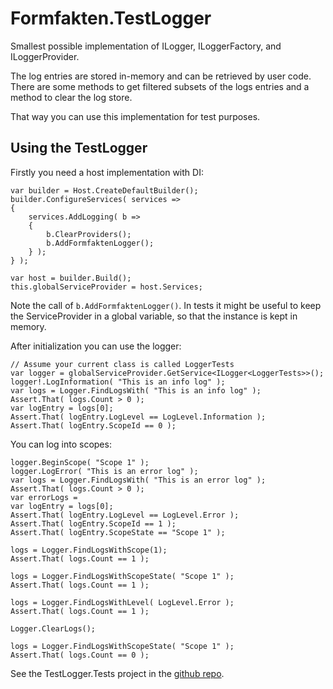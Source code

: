 # Formfakten.TestLogger

Smallest possible implementation of ILogger, ILoggerFactory, and ILoggerProvider.

The log entries are stored in-memory and can be retrieved by user code. There are some methods to get filtered subsets of the logs entries and a method to clear the log store.

That way you can use this implementation for test purposes.

## Using the TestLogger

Firstly you need a host implementation with DI:

```
var builder = Host.CreateDefaultBuilder();
builder.ConfigureServices( services =>
{
	services.AddLogging( b =>
	{
		b.ClearProviders();
		b.AddFormfaktenLogger();
	} );
} );

var host = builder.Build();
this.globalServiceProvider = host.Services;
```

Note the call of `b.AddFormfaktenLogger()`. In tests it might be useful to keep the ServiceProvider in a global variable, so that the instance is kept in memory.

After initialization you can use the logger:

```
// Assume your current class is called LoggerTests
var logger = globalServiceProvider.GetService<ILogger<LoggerTests>>();
logger!.LogInformation( "This is an info log" );
var logs = Logger.FindLogsWith( "This is an info log" );
Assert.That( logs.Count > 0 );
var logEntry = logs[0];
Assert.That( logEntry.LogLevel == LogLevel.Information );
Assert.That( logEntry.ScopeId == 0 );
```

You can log into scopes:

```
logger.BeginScope( "Scope 1" );
logger.LogError( "This is an error log" );
var logs = Logger.FindLogsWith( "This is an error log" );
Assert.That( logs.Count > 0 );
var errorLogs = 
var logEntry = logs[0];
Assert.That( logEntry.LogLevel == LogLevel.Error );
Assert.That( logEntry.ScopeId == 1 );
Assert.That( logEntry.ScopeState == "Scope 1" );

logs = Logger.FindLogsWithScope(1);
Assert.That( logs.Count == 1 );

logs = Logger.FindLogsWithScopeState( "Scope 1" );
Assert.That( logs.Count == 1 );

logs = Logger.FindLogsWithLevel( LogLevel.Error );
Assert.That( logs.Count == 1 );

Logger.ClearLogs();

logs = Logger.FindLogsWithScopeState( "Scope 1" );
Assert.That( logs.Count == 0 );
```

See the TestLogger.Tests project in the [github repo](https://github.com/mirkomaty/Formfakten.TestLogger).

